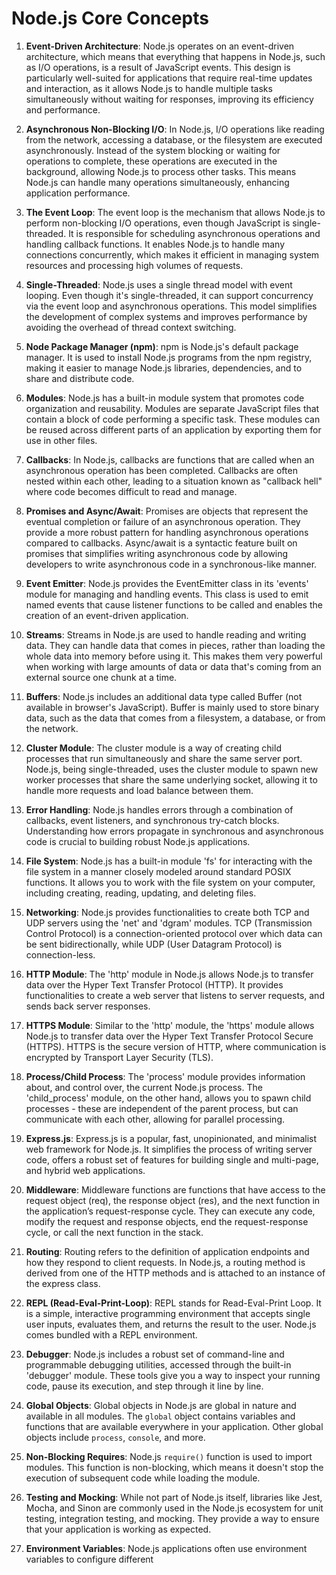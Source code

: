 # Node.js Core Concepts

1. **Event-Driven Architecture**: Node.js operates on an event-driven architecture, which means that everything that happens in Node.js, such as I/O operations, is a result of JavaScript events. This design is particularly well-suited for applications that require real-time updates and interaction, as it allows Node.js to handle multiple tasks simultaneously without waiting for responses, improving its efficiency and performance.

2. **Asynchronous Non-Blocking I/O**: In Node.js, I/O operations like reading from the network, accessing a database, or the filesystem are executed asynchronously. Instead of the system blocking or waiting for operations to complete, these operations are executed in the background, allowing Node.js to process other tasks. This means Node.js can handle many operations simultaneously, enhancing application performance.

3. **The Event Loop**: The event loop is the mechanism that allows Node.js to perform non-blocking I/O operations, even though JavaScript is single-threaded. It is responsible for scheduling asynchronous operations and handling callback functions. It enables Node.js to handle many connections concurrently, which makes it efficient in managing system resources and processing high volumes of requests.

4. **Single-Threaded**: Node.js uses a single thread model with event looping. Even though it's single-threaded, it can support concurrency via the event loop and asynchronous operations. This model simplifies the development of complex systems and improves performance by avoiding the overhead of thread context switching.

5. **Node Package Manager (npm)**: npm is Node.js's default package manager. It is used to install Node.js programs from the npm registry, making it easier to manage Node.js libraries, dependencies, and to share and distribute code.

6. **Modules**: Node.js has a built-in module system that promotes code organization and reusability. Modules are separate JavaScript files that contain a block of code performing a specific task. These modules can be reused across different parts of an application by exporting them for use in other files.

7. **Callbacks**: In Node.js, callbacks are functions that are called when an asynchronous operation has been completed. Callbacks are often nested within each other, leading to a situation known as "callback hell" where code becomes difficult to read and manage.

8. **Promises and Async/Await**: Promises are objects that represent the eventual completion or failure of an asynchronous operation. They provide a more robust pattern for handling asynchronous operations compared to callbacks. Async/await is a syntactic feature built on promises that simplifies writing asynchronous code by allowing developers to write asynchronous code in a synchronous-like manner.

9. **Event Emitter**: Node.js provides the EventEmitter class in its 'events' module for managing and handling events. This class is used to emit named events that cause listener functions to be called and enables the creation of an event-driven application.

10. **Streams**: Streams in Node.js are used to handle reading and writing data. They can handle data that comes in pieces, rather than loading the whole data into memory before using it. This makes them very powerful when working with large amounts of data or data that's coming from an external source one chunk at a time.

11. **Buffers**: Node.js includes an additional data type called Buffer (not available in browser's JavaScript). Buffer is mainly used to store binary data, such as the data that comes from a filesystem, a database, or from the network.

12. **Cluster Module**: The cluster module is a way of creating child processes that run simultaneously and share the same server port. Node.js, being single-threaded, uses the cluster module to spawn new worker processes that share the same underlying socket, allowing it to handle more requests and load balance between them.

13. **Error Handling**: Node.js handles errors through a combination of callbacks, event listeners, and synchronous try-catch blocks. Understanding how errors propagate in synchronous and asynchronous code is crucial to building robust Node.js applications.

14. **File System**: Node.js has a built-in module 'fs' for interacting with the file system in a manner closely modeled around standard POSIX functions. It allows you to work with the file system on your computer, including creating, reading, updating, and deleting files.

15. **Networking**: Node.js provides functionalities to create both TCP and UDP servers using the 'net' and 'dgram' modules. TCP (Transmission Control Protocol) is a connection-oriented protocol over which data can be sent bidirectionally, while UDP (User Datagram Protocol) is connection-less.

16. **HTTP Module**: The 'http' module in Node.js allows Node.js to transfer data over the Hyper Text Transfer Protocol (HTTP). It provides functionalities to create a web server that listens to server requests, and sends back server responses.

17. **HTTPS Module**: Similar to the 'http' module, the 'https' module allows Node.js to transfer data over the Hyper Text Transfer Protocol Secure (HTTPS). HTTPS is the secure version of HTTP, where communication is encrypted by Transport Layer Security (TLS).

18. **Process/Child Process**: The 'process' module provides information about, and control over, the current Node.js process. The 'child_process' module, on the other hand, allows you to spawn child processes - these are independent of the parent process, but can communicate with each other, allowing for parallel processing.

19. **Express.js**: Express.js is a popular, fast, unopinionated, and minimalist web framework for Node.js. It simplifies the process of writing server code, offers a robust set of features for building single and multi-page, and hybrid web applications.

20. **Middleware**: Middleware functions are functions that have access to the request object (req), the response object (res), and the next function in the application’s request-response cycle. They can execute any code, modify the request and response objects, end the request-response cycle, or call the next function in the stack.

21. **Routing**: Routing refers to the definition of application endpoints and how they respond to client requests. In Node.js, a routing method is derived from one of the HTTP methods and is attached to an instance of the express class.

22. **REPL (Read-Eval-Print-Loop)**: REPL stands for Read-Eval-Print Loop. It is a simple, interactive programming environment that accepts single user inputs, evaluates them, and returns the result to the user. Node.js comes bundled with a REPL environment.

23. **Debugger**: Node.js includes a robust set of command-line and programmable debugging utilities, accessed through the built-in 'debugger' module. These tools give you a way to inspect your running code, pause its execution, and step through it line by line.

24. **Global Objects**: Global objects in Node.js are global in nature and available in all modules. The `global` object contains variables and functions that are available everywhere in your application. Other global objects include `process`, `console`, and more.

25. **Non-Blocking Requires**: Node.js `require()` function is used to import modules. This function is non-blocking, which means it doesn't stop the execution of subsequent code while loading the module.

26. **Testing and Mocking**: While not part of Node.js itself, libraries like Jest, Mocha, and Sinon are commonly used in the Node.js ecosystem for unit testing, integration testing, and mocking. They provide a way to ensure that your application is working as expected.

27. **Environment Variables**: Node.js applications often use environment variables to configure different
